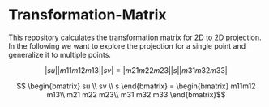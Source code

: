 # Transformation-Matrix
This repository calculates the transformation matrix for 2D to 2D projection. In the following we want to explore the projection for a single point and generalize it to multiple points.

```math
 
| su |   |m11 m12 m13|
| sv | = |m21 m22 m23|
| s  |   |m31 m32 m33|

```
```math
  \begin{bmatrix} 
    su \\ 
    sv \\ 
    s
  \end{bmatrix} = 
  
  \begin{bmatrix} 
   
    m11m12  m13\\ 
    m21 m22 m23\\ 
    m31 m32 m33

  \end{bmatrix}
```

